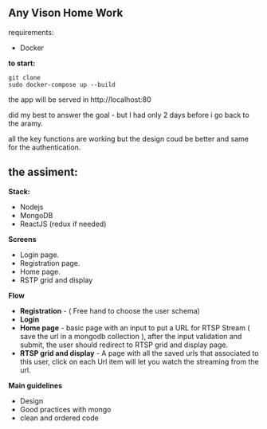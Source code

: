 ## Any Vison Home Work

requirements:
 - Docker

**to start:**
	

    git clone
    sudo docker-compose up --build

the app will be served in http://localhost:80

did my best to answer the goal - but I had only 2 days before i go back to the aramy.

all the key functions are working but the design coud be better and same for the authentication.

## **the assiment:**

**Stack:**
- Nodejs
- MongoDB
- ReactJS (redux if needed)

**Screens**
- Login page.
- Registration page.
- Home page.
- RSTP grid and display

**Flow**

- **Registration** - ( Free hand to choose the user schema)
- **Login**
- **Home page** - basic page with an input to put a URL for RTSP Stream ( save the url in a
mongodb collection ), after the input validation and submit, the user should redirect
to RTSP grid and display page.
- **RTSP grid and display** - A page with all the saved urls that associated to this user,
click on each Url item will let you watch the streaming from the url.

**Main guidelines**
- Design
- Good practices with mongo
- clean and ordered code

